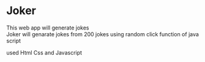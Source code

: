 # Joker
<link rel="shortcut icon" href="joker.png" type="image/x-icon">
This web app will generate jokes 
<br>
Joker will genarate jokes from 200 jokes using random click function of java script

used Html Css and Javascript

